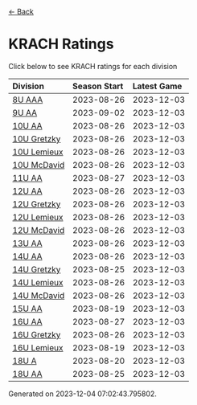 [<- Back](../readme.md)
# KRACH Ratings
Click below to see KRACH ratings for each division

| Division | Season Start | Latest Game |
| :-- | :-- | :-- |
| [8U AAA](8U-AAA-ratings.md) | 2023-08-26 | 2023-12-03 |
| [9U AA](9U-AA-ratings.md) | 2023-09-02 | 2023-12-03 |
| [10U AA](10U-AA-ratings.md) | 2023-08-26 | 2023-12-03 |
| [10U Gretzky](10U-Gretzky-ratings.md) | 2023-08-26 | 2023-12-03 |
| [10U Lemieux](10U-Lemieux-ratings.md) | 2023-08-26 | 2023-12-03 |
| [10U McDavid](10U-McDavid-ratings.md) | 2023-08-26 | 2023-12-03 |
| [11U AA](11U-AA-ratings.md) | 2023-08-27 | 2023-12-03 |
| [12U AA](12U-AA-ratings.md) | 2023-08-26 | 2023-12-03 |
| [12U Gretzky](12U-Gretzky-ratings.md) | 2023-08-26 | 2023-12-03 |
| [12U Lemieux](12U-Lemieux-ratings.md) | 2023-08-26 | 2023-12-03 |
| [12U McDavid](12U-McDavid-ratings.md) | 2023-08-26 | 2023-12-03 |
| [13U AA](13U-AA-ratings.md) | 2023-08-26 | 2023-12-03 |
| [14U AA](14U-AA-ratings.md) | 2023-08-26 | 2023-12-03 |
| [14U Gretzky](14U-Gretzky-ratings.md) | 2023-08-25 | 2023-12-03 |
| [14U Lemieux](14U-Lemieux-ratings.md) | 2023-08-26 | 2023-12-03 |
| [14U McDavid](14U-McDavid-ratings.md) | 2023-08-26 | 2023-12-03 |
| [15U AA](15U-AA-ratings.md) | 2023-08-19 | 2023-12-03 |
| [16U AA](16U-AA-ratings.md) | 2023-08-27 | 2023-12-03 |
| [16U Gretzky](16U-Gretzky-ratings.md) | 2023-08-26 | 2023-12-03 |
| [16U Lemieux](16U-Lemieux-ratings.md) | 2023-08-19 | 2023-12-03 |
| [18U A](18U-A-ratings.md) | 2023-08-20 | 2023-12-03 |
| [18U AA](18U-AA-ratings.md) | 2023-08-25 | 2023-12-03 |

Generated on 2023-12-04 07:02:43.795802.
